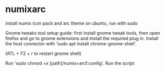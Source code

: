 # numixarc
install numix icon pack and arc theme on ubuntu, run with sudo

Gnome tweaks tool setup guide:
first install gnome tweak tools, then open firefox and go to gnome extensions and install the required plug in. 
Install the host connector with 'sudo apt install chrome-gnome-shell'.

(ATL + F2 + r to restart gnome shell)

Run 'sudo chmod +x [path]/numix+arcf.config'. Run the script
